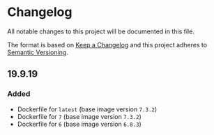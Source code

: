 # Changelog

All notable changes to this project will be documented in this file.

The format is based on [Keep a Changelog][keepachangelog] and this project adheres to [Semantic Versioning][semver].

## 19.9.19

### Added

- Dockerfile for `latest` (base image version `7.3.2`)
- Dockerfile for `7` (base image version `7.3.2`)
- Dockerfile for `6` (base image version `6.8.3`)

[keepachangelog]:https://keepachangelog.com/en/1.0.0/
[semver]:https://semver.org/spec/v2.0.0.html
